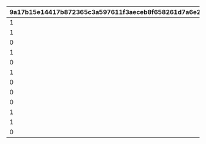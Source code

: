 |9a17b15e14417b872365c3a597611f3aeceb8f658261d7a6e2cbe74f990ed11d|f87ed499efe23f06aaf3c1367087aa3e1183f53c800899bcd62484a033a5e84b|881db3220faf378ed79f6c1cc72af32ba732258e8f1e0d02b5a58afaddb41250|f480054423c62e8faf88297e0578ae39013f37db6ad96411701e20f1d3579dfb|6750d188e666765be14a39f1c47c3e08daa7f855e362c2c8bf0ebe0b81ea0216|36df54045870b632fa0ab95a4c1c1da57d1ff02a960ae30873d8d9f54289a6d3|
| --- | --- | --- | --- | --- | --- |
|1|20025|0|1101|0|1|
|1|20025|0|1102|0|1|
|0|20025|1|1103|5042002|1|
|1|20025|0|1104|0|1|
|0|20025|1|1105|5042003|1|
|1|20025|0|1106|0|1|
|0|20025|2|1107|5042005|1|
|0|20025|1|1201|5042007|2|
|0|20025|2|1202|5042007|2|
|1|20025|0|1203|0|2|
|1|20025|0|1204|0|2|
|0|20025|0|1301|0|1|